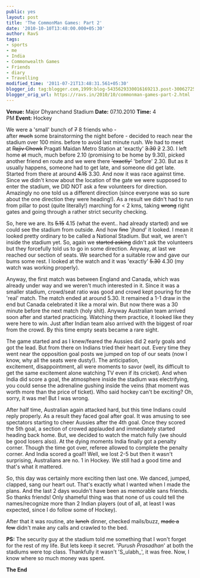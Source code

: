 ```yaml
---
public: yes
layout: post
title: 'The CommonMan Games: Part 2'
date: '2010-10-10T13:48:00.000+05:30'
author: RavS
tags:
- sports
- me
- India
- Commonwealth Games
- Friends
- diary
- Travelling
modified_time: '2011-07-21T13:48:31.561+05:30'
blogger_id: tag:blogger.com,1999:blog-5435629330016169213.post-3006272533431542094
blogger_orig_url: https://ravs.in/2010/10/commonman-games-part-2.html
---
```


**Venue:** Major Dhyanchand Stadium **Date:** 07.10.2010 **Time:** 4 PM **Event:** Hockey 

We were a 'small' bunch of ~~7~~ 8 friends who - after ~~much~~ some brainstorming the night before - decided to reach near the stadium over 100 mins. before to avoid last minute rush. We had to meet at ~~Rajiv Chowk~~ Pragati Maidan Metro Station at 'exactly' ~~3.30~~ ~~2~~ 2.30. I left home ~~at~~ much, much before 2.10 (promising to be home by 9.30), picked another friend en route and we were there ~~'exactly'~~ 'before' 2.30. But as it usually happens, someone had to get late, and someone did get late. Started from there at around ~~4.15~~ 3.30. And now it was race against time. Since we didn't know about the location of the gate we were supposed to enter the stadium, we DID NOT ask a few volunteers for direction. Amazingly no one told us a different direction (since everyone was so sure about the one direction they were heading!). As a result we didn't had to run from pillar to post (quite literally!) marching for < 2 kms, taking ~~wrong~~ right gates and going through a rather strict security checking. 

So, here we are. Its ~~5.15~~ 4.15 (what the event.. had already started) and we could see the stadium from outside. And how ~~fine~~ '_jhand_' it looked. I mean it looked pretty ordinary to be called a National Stadium. But wait, we aren't inside the stadium yet. So, again we ~~started asking~~ didn't ask the volunteers but they forcefully told us to go in some direction. Anyway, at last we reached our section of seats. We searched for a suitable row and gave our bums some rest. I looked at the watch and it was 'exactly' ~~5.30~~ 4.30 (my watch was working properly). 

Anyway, the first match was between England and Canada, which was already under way and we weren't much interested in it. Since it was a smaller stadium, crowd/seat ratio was good and crowd kept pouring for the 'real' match. The match ended at around 5.30. It remained a 1-1 draw in the end but Canada celebrated it like a moral win. But now there was a 30 minute before the next match (holy shit). Anyway Australian team arrived soon after and started practicing. Watching them practice, it looked like they were here to win. Just after Indian team also arrived with the biggest of roar from the crowd. By this time empty seats became a rare sight. 

The game started and as I knew/feared the Aussies did 2 early goals and got the lead. But from there on Indians tried their heart out. Every time they went near the opposition goal posts we jumped on top of our seats (now I know, why all the seats were dusty!). The anticipation, excitement, disappointment, all were moments to savor (well, its difficult to get the same excitement alone watching TV even if its cricket). And when India did score a goal, the atmosphere inside the stadium was electrifying, you could sense the adrenaline gushing inside the veins (that moment was worth more than the price of ticket). Who said hockey can't be exciting? Oh, sorry, it was me! But I was wrong. 

After half time, Australian again attacked hard, but this time Indians could reply properly. As a result they faced goal after goal. It was amusing to see spectators starting to cheer Aussies after the 4th goal. Once they scored the 5th goal, a section of crowed applauded and immediately started heading back home. But, we decided to watch the match fully (we should be good losers also). At the dying moments India finally got a penalty corner. Though the time got over, referee allowed to complete the penalty corner. And India scored a goal!! Well, we lost 2-5 but then it wasn't surprising, Australians are no. 1 in Hockey. We still had a good time and that's what it mattered. 

So, this day was certainly more exciting then last one. We danced, jumped, clapped, sang our heart out. That's exactly what I wanted when I made the plans. And the last 2 days wouldn't have been as memorable sans friends. So thanks friends! Only shameful thing was that none of us could tell the names/recognize more than 2 Indian players (out of all, at least I was expected, since I do follow some of Hockey). 

After that it was routine, ate ~~lunch~~ dinner, checked mails/buzz, ~~made a few~~ didn't make any calls and crawled to the bed. 

**PS:** The security guy at the stadium told me something that I won't forget for the rest of my life. But lets keep it secret. '_Purush Prasadhan_' at both the stadiums were top class. Thankfully it wasn't 'S_ulabh_', it was free. Now, I know where so much money was spent. 

**The End**
